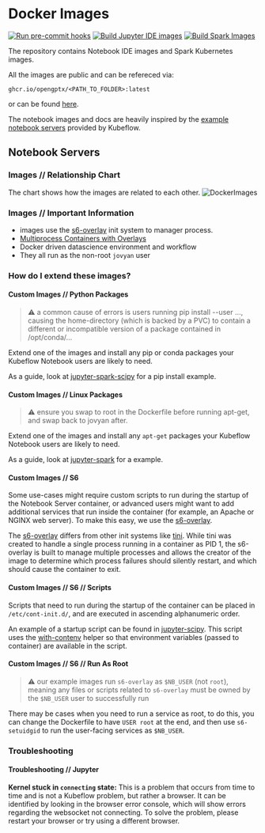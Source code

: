 # Docker Images

[![Run pre-commit hooks](https://github.com/OpenGPTX/docker-images/actions/workflows/pre-commit.yaml/badge.svg?branch=main)](https://github.com/OpenGPTX/docker-images/actions/workflows/pre-commit.yaml)
[![Build Jupyter IDE images](https://github.com/OpenGPTX/docker-images/actions/workflows/notebook_ide.yml/badge.svg?branch=main)](https://github.com/OpenGPTX/docker-images/actions/workflows/notebook_ide.yml)
[![Build Spark Images](https://github.com/OpenGPTX/docker-images/actions/workflows/spark.yaml/badge.svg?branch=main)](https://github.com/OpenGPTX/docker-images/actions/workflows/spark.yaml)

The repository contains Notebook IDE images and Spark Kubernetes images.

All the images are public and can be refereced via:

```console
ghcr.io/opengptx/<PATH_TO_FOLDER>:latest
```

or can be found [here](https://github.com/orgs/OpenGPTX/packages?repo_name=docker-images).

The notebook images and docs are heavily inspired by the
[example notebook servers](https://github.com/kubeflow/kubeflow/tree/master/components/example-notebook-servers)
provided by Kubeflow.

## Notebook Servers

### Images // Relationship Chart

The chart shows how the images are related to each other.
![DockerImages](https://user-images.githubusercontent.com/97906975/169824391-494553f0-e3ec-4caa-8332-70f41a6732fd.png)

### Images // Important Information

- images use the [s6-overlay](https://github.com/just-containers/s6-overlay)
  init system to manager process.
- [Multiprocess Containers with Overlays](https://www.tonysm.com/multiprocess-containers-with-s6-overlay/)
- Docker driven datascience environment and workflow
- They all run as the non-root `jovyan` user

### How do I extend these images?

#### Custom Images // Python Packages

> ⚠️ a common cause of errors is users running pip install --user ..., causing
> the home-directory (which is backed by a PVC) to contain a different or
> incompatible version of a package contained in /opt/conda/...

Extend one of the images and install any pip or conda packages your Kubeflow
Notebook users are likely to need.

As a guide, look at [jupyter-spark-scipy](./notebook-servers/jupyter-spark-scipy/Dockerfile#L6)
for a pip install example.

#### Custom Images // Linux Packages

> ⚠️ ensure you swap to root in the Dockerfile before running apt-get, and
> swap back to jovyan after.

Extend one of the images and install any `apt-get` packages your Kubeflow
Notebook users are likely to need.

As a guide, look at [jupyter-spark](./notebook-servers/jupyter-spark/Dockerfile)
for a example.

#### Custom Images // S6

Some use-cases might require custom scripts to run during the startup of the
Notebook Server container, or advanced users might want to add additional
services that run inside the container (for example, an Apache or NGINX
web server). To make this easy, we use the [s6-overlay](https://github.com/just-containers/s6-overlay).

The [s6-overlay](https://github.com/just-containers/s6-overlay) differs from
other init systems like [tini](https://github.com/krallin/tini). While tini
was created to handle a single process running in a container as PID 1,
the s6-overlay is built to manage multiple processes and allows the creator
of the image to determine which process failures should silently restart, and
which should cause the container to exit.

#### Custom Images // S6 // Scripts

Scripts that need to run during the startup of the container can be placed in
`/etc/cont-init.d/`, and are executed in ascending alphanumeric order.

An example of a startup script can be found in [jupyter-scipy](./notebook-servers/jupyter/s6/cont-init.d/02-export-nb_name-namespace).
This script uses the [with-contenv](https://github.com/just-containers/s6-overlay#container-environment)
helper so that environment variables (passed to container) are available in the script.

#### Custom Images // S6 // Run As Root

> ⚠️ our example images run `s6-overlay` as `$NB_USER` (not `root`), meaning
> any files or scripts related to `s6-overlay` must be owned by the `$NB_USER`
> user to successfully run

There may be cases when you need to run a service as root, to do this, you can
change the Dockerfile to have `USER root` at the end, and then use
`s6-setuidgid` to run the user-facing services as `$NB_USER`.

### Troubleshooting

#### Troubleshooting // Jupyter

**Kernel stuck in `connecting` state:**
This is a problem that occurs from time to time and is not a Kubeflow problem,
but rather a browser.
It can be identified by looking in the browser error console, which will show
errors regarding the websocket not connecting. To solve the problem,
please restart your browser or try using a different browser.
